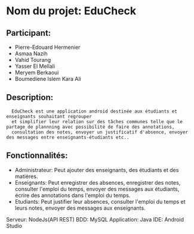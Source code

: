 # Nom du projet: EduCheck

## Participant:
- Pierre-Edouard Hermenier
- Asmaa Nazih
- Vahid Tourang
- Yasser El Mellali
- Meryem Berkaoui
- Boumediene Islem Kara Ali

## Description:
      EduCheck est une application android destinée aux étudiants et enseignants souhaitant regrouper
      et simplifier leur relation sur des tâches communes telle que le partage de plannning avec possibilité de faire des annotations,
      consultation des notes, envoyer un justificatif d'absence, envoyer des messages entre enseignants-étudiants etc..


## Fonctionnalités:
- Administrateur: 
     Peut ajouter des enseignants, des étudiants et des matières.
- Enseignants:
     Peut enregistrer des absences, enregistrer des notes, consulter l'emploi du temps, envoyer des messages aux étudiants, 
     écrire des annotations dans l'emploi du temps.
- Etudiants: 
     Peut justifier leur absences, consulter l'emploi du temps et leurs notes, envoyer des messages aux enseignants.

Serveur: NodeJs(API REST)
BDD: MySQL
Application: Java
IDE: Android Studio
